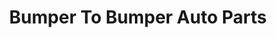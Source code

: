 ---
title: "Bumper To Bumper Auto Parts"
url: /hays/bumper-to-bumper-auto-parts/
shop: car parts
---